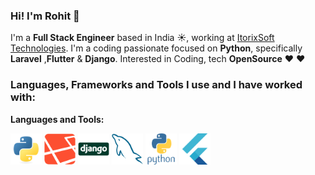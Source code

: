 ### Hi! I'm Rohit 👋

I'm a **Full Stack Engineer** based in India ☀️, working at [ ItorixSoft Technologies](https://itorixsoft.com/). I'm a coding passionate focused on **Python**, specifically **Laravel** ,**Flutter** & **Django**. Interested in Coding, tech **OpenSource**  ❤️ ❤️

### Languages, Frameworks and Tools I use and I have worked with:
**Languages and Tools:**
<br />

<p align="left">
 <img src="https://raw.githubusercontent.com/devicons/devicon/40cd6bc89a299dc50ac289f8e3b071d0dff49d9c/icons/python/python-original.svg" alt="python" height="50"/> 
 <img src="https://raw.githubusercontent.com/devicons/devicon/40cd6bc89a299dc50ac289f8e3b071d0dff49d9c/icons/laravel/laravel-plain.svg" alt="laravel" height="50"/>
 <img src="https://raw.githubusercontent.com/devicons/devicon/9c6bfdb9783cdfe1018666ed76adcfd3eab6fad6/icons/django/django-original.svg" alt="django" height="50"/>
 <img src="https://raw.githubusercontent.com/devicons/devicon/40cd6bc89a299dc50ac289f8e3b071d0dff49d9c/icons/mysql/mysql-plain.svg" alt="mysql" height="50"/>
 <img src="https://raw.githubusercontent.com/devicons/devicon/9c6bfdb9783cdfe1018666ed76adcfd3eab6fad6/icons/python/python-original-wordmark.svg" alt="python" height="50"/>
 <img src="https://github.com/devicons/devicon/blob/master/icons/flutter/flutter-original.svg" alt="Flutter" height="50"/>
 
</p><br />  
